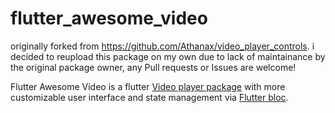 # flutter_awesome_video

originally forked from https://github.com/Athanax/video_player_controls.
i decided to reupload this package on my own due to lack of maintainance by the original package owner, any Pull requests or Issues are welcome!

Flutter Awesome Video is a flutter [Video player package](https://pub.dev/packages/video_player)  with more customizable user interface and state management via [Flutter bloc](https://pub.dev/packages/flutter_bloc).
